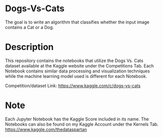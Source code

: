 # Dogs-Vs-Cats
The goal is to write an algorithm that classifies whether the input image contains a Cat or a Dog.


# Description
This repository contains the notebooks that utilize the Dogs Vs. Cats dataset available at the Kaggle website under the Competitions Tab. Each Notebook contains similar data processing and visualization techniques while the machine learning model used is different for each Notebook.

Competition/dataset Link: https://www.kaggle.com/c/dogs-vs-cats

# Note
Each Jupyter Notebook has the Kaggle Score included in its name. The Notebooks can also be found on my Kaggle Account under the Kernels Tab. https://www.kaggle.com/thedataspartan
